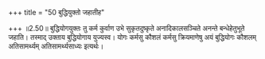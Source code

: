 +++
title = "50 बुद्धियुक्तो जहातीह"

+++
॥2.50॥ बुद्धियोगयुक्तः तु कर्म कुर्वाण उभे सुकृतदुष्कृते
अनादिकालसञ्चिते अनन्ते बन्धेहेतुभूते जहाति। तस्माद् उक्ताय बुद्धियोगाय
युज्यस्व। योगः कर्मसु कौशलं कर्मसु क्रियमाणेषु अयं बुद्धियोगः कौशलम्
अतिसामर्थ्यम् अतिसामर्थ्यसाध्यः इत्यर्थः।  
